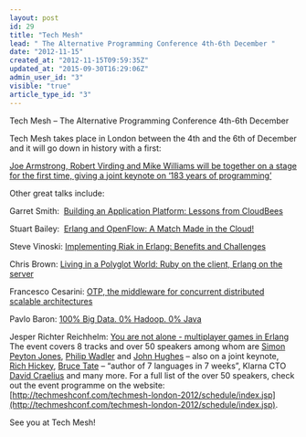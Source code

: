 ```yaml
---
layout: post
id: 29
title: "Tech Mesh"
lead: " The Alternative Programming Conference 4th-6th December "
date: "2012-11-15"
created_at: "2012-11-15T09:59:35Z"
updated_at: "2015-09-30T16:29:06Z"
admin_user_id: "3"
visible: "true"
article_type_id: "3"
---
```


Tech Mesh – The Alternative Programming Conference 4th-6th December




Tech Mesh takes place in London between the 4th and the 6th of December and it will go down in history with a first:

[Joe Armstrong, Robert Virding and Mike Williams will be together on a stage for the first time, giving a joint keynote on ‘183 years of programming’](http://techmeshconf.com/techmesh-london-2012/presentation/Keynote:%20183%20Years%20of%20Programming)

Other great talks include:

Garret Smith:  [Building an Application Platform: Lessons from CloudBees](http://techmeshconf.com/techmesh-london-2012/presentation/Building%20an%20Application%20Platform:%20Lessons%20from%20CloudBees)

Stuart Bailey:  [Erlang and OpenFlow: A Match Made in the Cloud!](http://techmeshconf.com/techmesh-london-2012/presentation/Erlang%20and%20OpenFlow:%20A%20Match%20Made%20in%20the%20Cloud%21)

Steve Vinoski: [Implementing Riak in Erlang: Benefits and Challenges](http://techmeshconf.com/techmesh-london-2012/presentation/Implementing%20Riak%20in%20Erlang:%20Benefits%20and%20Challenges)

Chris Brown: [Living in a Polyglot World: Ruby on the client, Erlang on the server](http://techmeshconf.com/techmesh-london-2012/presentation/Living%20in%20a%20Polyglot%20World:%20Ruby%20on%20the%20client,%20Erlang%20on%20the%20server)

Francesco Cesarini: [OTP, the middleware for concurrent distributed scalable architectures](http://techmeshconf.com/techmesh-london-2012/presentation/OTP,%20the%20middleware%20for%20concurrent%20distributed%20scalable%20architectures)

Pavlo Baron: [100% Big Data. 0% Hadoop. 0% Java](http://techmeshconf.com/techmesh-london-2012/presentations/show_presentation.jsp?oid=4653)

Jesper Richter Reichhelm: [You are not alone - multiplayer games in Erlang](http://techmeshconf.com/techmesh-london-2012/presentation/You%20are%20not%20alone%20-%20multiplayer%20games%20in%20Erlang)
  
The event covers 8 tracks and over 50 speakers among whom are [Simon Peyton Jones](http://techmeshconf.com/techmesh-london-2012/speaker/Simon+Peyton+Jones), [Philip Wadler](http://techmeshconf.com/techmesh-london-2012/speaker/Philip+Wadler) and [John Hughes](http://techmeshconf.com/techmesh-london-2012/speaker/John+Hughes) – also on a joint keynote, [Rich Hickey](http://techmeshconf.com/techmesh-london-2012/speaker/Rich+Hickey), [Bruce Tate](http://techmeshconf.com/techmesh-london-2012/speaker/Bruce+Tate) – “author of 7 languages in 7 weeks”, Klarna CTO [David Craelius](http://techmeshconf.com/techmesh-london-2012/speaker/David+Craelius) and many more. For a full list of the over 50 speakers, check out the event programme on the website: [http://techmeshconf.com/techmesh-london-2012/schedule/index.jsp](http://techmeshconf.com/techmesh-london-2012/schedule/index.jsp).

See you at Tech Mesh!
